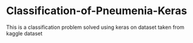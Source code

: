 # Classification-of-Pneumenia-Keras
This is a classification problem solved using keras on dataset taken from kaggle dataset
